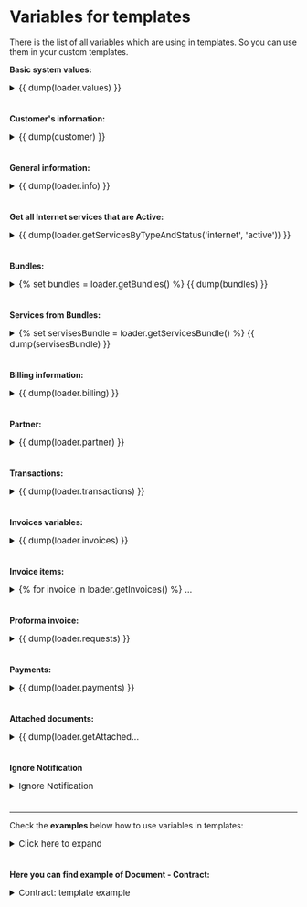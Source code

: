 Variables for templates
=======================

There is the list of all variables which are using in templates. So you can use them in your custom templates.

**Basic system values:**
<details style="font-size: 15px; margin-bottom: 5px;">
<summary>{{ dump(loader.values) }}</summary>
<div markdown="1">

##### the result will be array of company fields:

     object(models\common\finance\TemplateValues)#226 (30) {
     ["id"]=> string(2) "13"
     ["invoice_template_id"]=> string(1) "5"
     ["request_template_id"]=> string(2) "14"
     ["receipt_template_id"]=> string(2) "34"
     ["reminder_mail_template_id"]=> string(2) "15"
     ["reminder_sms_template_id"]=> string(2) "16"
     ["company_name"]=> string(33) "Private Company Internet Ltd."
     ["street_1"]=> string(47) "56, Adamause str."
     ["street_2"]=> string(0) ""
     ["zip"]=> string(6) "568749"
     ["city"]=> string(8) "Yamayka"
     ["country"]=> string(5) "Gonduras"
     ["email"]=> string(20) "office@privatecompany.com"
     ["phone"]=> string(14) "8 500 600 8526"
     ["company_id"]=> string(21) "K683621TP2398723321"
     ["company_vat"]=> string(0) ""
     ["vat_percent"]=> string(7) "20.0000"
     ["bank_account"]=> string(0) ""
     ["bank_name"]=> string(0) ""
     ["bank_id"]=> string(0) ""
     ["bank_address"]=> string(0) ""
     ["splynx_url"]=> string(44) "https://privatecompany/admin/login"
     ["partner_percent"]=> string(4) "0.00"
     ["deleted"]=> NULL
     ["_relations":"db\Record":private]=> array(0) { }
     ["connected_models":"db\Record":private]=> NULL
     ["_oldAttributes":protected]=> array(23) {
             some old attributes ...
             }
     ["_errors":"base\Model":private]=> NULL
     ["_additionalAttributes":protected]=> array(0) { }
     ["_isAdditionalAttributesLoaded":protected]=> bool(false)
     }
</div>
</details>

<br>

**Customer's information:**
<details style="font-size: 15px; margin-bottom: 5px;">
<summary>{{ dump(customer) }}</summary>
<div markdown="1">

##### the result will be array of customer fields:

     array(38) {
     ["id"]=> string(1) "4"
     ["billing_type"]=> string(7) "prepaid"
     ["partner_id"]=> string(2) "13"
     ["location_id"]=> string(1) "3"
     ["added_by"]=> string(5) "admin"
     ["added_by_id"]=> string(1) "1"
     ["login"]=> string(11) "qwerty"
     ["category"]=> string(6) "person"
     ["password"]=> string(11) "ZaXsCdVfBg"
     ["name"]=> string(12) "Qwert Ytrewq"
     ["email"]=> string(19) "qwerty@gmail.com"
     ["phone"]=> string(10) "132456789"
     ["street_1"]=> string(57) "Long Island str., 526/4"
     ["zip_code"]=> string(0) "48567"
     ["city"]=> string(0) "Malibu"
     ["status"]=> string(6) "active"
     ["date_add"]=> string(10) "2016-05-21"
     ["last_online"]=> string(19) "2017-06-01 11:41:01"
     ["last_update"]=> string(19) "2017-05-01 14:10:50"
     ["internet_tariffs"]=> NULL
     ["voice_tariffs"]=> NULL
     ["custom_tariffs"]=> NULL
     ["services_internet_router_id"]=> NULL
     ["services_internet_sector_id"]=> NULL
     ["services_internet_login"]=> NULL
     ["services_internet_ipv4"]=> NULL
     ["services_internet_ipv4_route"]=> NULL
     ["services_internet_mac"]=> NULL
     ["services_voice_phone"]=> NULL
     ["services_voice_voice_device_id"]=> NULL
     ["services_internet_start_date"]=> NULL
     ["services_internet_end_date"]=> NULL
     ["services_voice_start_date"]=> NULL
     ["services_voice_end_date"]=> NULL
     ["services_custom_start_date"]=> NULL
     ["services_custom_end_date"]=> NULL
     ["deleted"]=> string(1) "0"
     ["additional_attributes"]=> array(10) {
             ["some_additional_field"]=> string(0) "some additional field"
             }
     }
</div>
</details>

<br>

**General information:**
<details style="font-size: 15px; margin-bottom: 5px;">
<summary>{{ dump(loader.info) }}</summary>
<div markdown="1">

##### the result will be array of customer's information fields:

     object(models\common\customers\CustomerInfo)#226 (12) {
     ["customer_id"]=> string(1) "4"
     ["birthday"]=> string(0) ""
     ["passport"]=> string(0) ""
     ["company_id"]=> string(0) ""
     ["vat_id"]=> string(0) ""
     ["deleted"]=> NULL
     ["_relations":"db\Record":private]=> array(0) { }
     ["connected_models":"db\Record":private]=> NULL
     ["_oldAttributes":protected]=> array(5) {
             some old attributes ...
             }
     ["_errors":"base\Model":private]=> NULL
     ["_additionalAttributes":protected]=> array(0) { }
     ["_isAdditionalAttributesLoaded":protected]=> bool(false)
     }
</div>
</details>

<br>

**Get all Internet services that are Active:**
<details style="font-size: 15px; margin-bottom: 5px;">
<summary>{{ dump(loader.getServicesByTypeAndStatus('internet', 'active')) }}</summary>
<div markdown="1">

##### the result will be array of service fields:

     array(1) {
     [0]=> object(models\common\customers\ServicesInternet)#235 (47) {
     ["type"]=> string(8) "internet"
     ["router_id"]=> string(1) "0"
     ["login"]=> string(11) "qwerty_login"
     ["password"]=> string(11) "qwert_pass"
     ["sector_id"]=> string(1) "0"
     ["taking_ipv4"]=> string(1) "0"
     ["ipv4"]=> string(0) ""
     ["ipv4_pool_id"]=> string(1) "0"
     ["taking_ipv6"]=> string(1) "0"
     ["ipv6"]=> string(0) ""
     ["ipv6_pool_id"]=> string(1) "0"
     ["mac"]=> string(0) ""
     ["port_id"]=> string(1) "0"
     ["ipv4_route"]=> string(0) ""
     ["ipv6_route"]=> string(0) ""
     ["update_online_tariff":"models\common\customers\ServicesInternet":private]=> bool(false)
     ["_is_password_changed":"models\common\customers\ServicesInternet":private]=> bool(false)
     ["parent_id"]=> string(1) "0"
     ["customer_id"]=> string(1) "4"
     ["tariff_id"]=> string(3) "206"
     ["description"]=> string(9) "Internet tariff - 30Mb"
     ["quantity"]=> string(1) "1"
     ["unit"]=> string(0) ""
     ["unit_price"]=> string(9) "100"
     ["start_date"]=> string(10) "2017-01-16"
     ["end_date"]=> string(10) "0000-00-00"
     ["discount"]=> string(1) "0"
     ["discount_percent"]=> string(4) "0.00"
     ["discount_start_date"]=> string(10) "0000-00-00"
     ["discount_end_date"]=> string(10) "0000-00-00"
     ["discount_text"]=> string(0) ""
     ["status"]=> string(6) "active"
     ["status_new"]=> string(0) ""
     ["old_tariff_id"]=> NULL
     ["planned_date"]=> NULL
     ["validate_login"]=> bool(true)
     ["skip_some_validations"]=> bool(false)
     ["id"]=> string(4) "83"
     ["ips_to_remove":"db\ActiveTable":private]=> array(0) { } ["relatedItems":protected]=> array(0) { }
     ["deleted"]=> string(1) "0"
     ["_relations":"db\Record":private]=> array(0) { }
     ["connected_models":"db\Record":private]=> NULL
     ["_oldAttributes":protected]=> array(32) {
             some old attributes ...
             }
     }
</div>
</details>

<br>

**Bundles:**
<details style="font-size: 15px; margin-bottom: 5px;">
<summary>{% set bundles = loader.getBundles() %} {{ dump(bundles) }}</summary>
<div markdown="1">

##### the result will be array of all Bundles fields:


     array(2) {
      [1]=> object(models\admin\tariffs\Bundle)#117 (34) {
         ["id"]=> string(1) "1"
         ["title"]=>  string(3) "New"
         ["service_description"]=>  string(4) "New1"
         ["price"]=> string(7) "10.0000"
         ["customers"]=> NULL
         ["services"]=> NULL
          ["with_vat"]=> string(1) "1"
          ["vat_percent"]=> string(6) "0.0000"
          ["partner_ids"]=> array(3) {
              [0]=> string(1) "1"
             [1]=> string(1) "2"
              [2]=> string(1) "3"
          }
          ["activation_fee"]=> string(6) "0.0000"
          ["get_activation_fee_when"]=> string(21) "first_service_billing"
          ["issue_invoice_while_service_creation"]=> string(1) "0"
          ["contract_duration"]=> string(1) "0"
          ["automatic_renewal"]=> string(1) "0"
          ["auto_reactivate"]=> string(1) "0"
          ["prior_cancellation_fee"]=> string(6) "0.0000"
          ["change_to_other_bundle_fee"]=> string(6) "0.0000"
          ["discount_period"]=> string(1) "0"
          ["discount_percent"]=> string(6) "0.0000"
          ["internet_tariffs"]=> array(1) {
              [0]=> string(1) "2"
         }
         ["voice_tariffs"]=> array(0) {
         }
         ["custom_tariffs"]=> array(0) {
         }
         ["_recalculateBlockingDate":"models\admin\tariffs\Bundle":private]=> bool(false)
         ["_ips_to_remove":"db\ActiveTable":private]=> array(0) {
         }
         ["_disableRequiredRuleForAdditionalAttribute":"db\ActiveTable":private]=> bool(false)
         ["deleted"]=> string(1) "0"
         ["_changedAttributes":"db\Record":private]=> NULL
         ["_relations":"db\Record":private]=> array(0) {
         }
         ["_connected_models":"db\Record":private]=> NULL
         ["relatedItems":protected]=> array(0) {
         }
     ...
         }
      [2]=> object(models\admin\tariffs\Bundle)#119 (34) {
      ["id"]=> string(1) "2"
      ["title"]=> string(20) "Bundle with discount"
      ["service_description"]=> string(20) "Bundle with discount"
      ["price"]=> string(8) "100.0000"
      ["customers"]=> NULL
      ["services"]=> NULL
      ["with_vat"]=> string(1) "1"
      ["vat_percent"]=> string(6) "0.0000"
      ["partner_ids"]=> array(2) {
         [0]=> string(1) "1"
      [  1]=> string(1) "2"
      }
      ["activation_fee"]=> string(6) "0.0000"
      ["get_activation_fee_when"]=> string(21) "first_service_billing"
      ["issue_invoice_while_service_creation"]=> string(1) "0"
      ["contract_duration"]=> string(2) "12"
      ["automatic_renewal"]=> string(1) "1"
      ["auto_reactivate"]=>  string(1) "0"
      ["prior_cancellation_fee"]=> string(6) "0.0000"
      ["change_to_other_bundle_fee"]=> string(6) "0.0000"
      ["discount_period"]=> string(2) "12"
      ["discount_percent"]=> string(7) "20.0000"
      ["internet_tariffs"]=> array(1) {
         [0]=> string(1) "9"
      }
      ["voice_tariffs"]=> array(0) {
      }
      ["custom_tariffs"]=> array(0) {
      }
      ...
     }
</div>
</details>

<br>

**Services from Bundles:**
<details style="font-size: 15px; margin-bottom: 5px;">
<summary>{% set servisesBundle = loader.getServicesBundle() %} {{ dump(servisesBundle) }}</summary>
<div markdown="1">

##### the result will be array of the Bundle and all Services fields:

     array(1) {
      [4]=> object(models\common\customers\services\ServicesBundle)#407 (35) {
      ["parent_id"]=> string(1) "0"
      ["customer_id"]=> string(4) "5001"
      ["bundle_id"]=> string(1) "1"
      ["description"]=> string(4) "New1"
      ["unit_price"]=> string(7) "10.0000"
      ["start_date"]=> string(10) "2018-10-22"
      ["end_date"]=> string(10) "2019-01-21"
      ["automatic_renewal"]=> string(1) "0"
      ["activation_fee_transaction_id"]=> string(1) "0"
      ["prior_cancellation_fee_transaction_id"]=> string(1) "0"
      ["discount"]=> string(1) "0"
      ["discount_percent"]=> string(4) "0.00"
      ["discount_start_date"]=> string(10) "2018-10-22"
      ["discount_end_date"]=> string(10) "0000-00-00"
      ["discount_text"]=> string(0) ""
      ["status"]=> string(6) "active"
      ["period"]=> string(2) "-1"
      ["type"]=> string(6) "bundle"
      ["services_internet"]=> array(1) {
         [130]=> object(models\common\customers\ServicesInternet)#415 (51) {
         ["type"]=> string(8) "internet"
         ["router_id"]=> string(1) "0"
         ["login"]=> string(11) "00500123456"
         ["password"]=> string(0) ""
         ["sector_id"]=> string(1) "0"
         ["taking_ipv4"]=> string(1) "0"
         ["ipv4"]=> string(0) ""
         ["ipv4_pool_id"]=> string(1) "0"
         ["taking_ipv6"]=> string(1) "0"
         ["ipv6"]=> string(0) ""
         ["ipv6_pool_id"]=> string(1) "0"
         ["mac"]=> string(0) ""
         ["port_id"]=> string(0) ""
         ["ipv4_route"]=> string(0) ""
         ["ipv6_route"]=> string(0) ""
      }
     ....
     }
</div>
</details>

<br>

**Billing information:**
<details style="font-size: 15px; margin-bottom: 5px;">
<summary>{{ dump(loader.billing) }}</summary>
<div markdown="1">

##### the result will be array of billing fields:

     object(models\common\customers\CustomerBilling)#226 (36) {
     ["customer_id"]=> string(1) "4"
     ["enabled"]=> string(1) "1"
     ["type"]=> string(1) "1"
     ["deposit"]=> string(8) "758.0000"
     ["billing_date"]=> string(1) "1"
     ["billing_due"]=> string(2) "15"
     ["grace_period"]=> string(2) "10"
     ["make_invoices"]=> string(1) "1"
     ["auto_pay_invoices_from_deposit"]=> string(0) ""
     ["payment_method"]=> string(1) "1"
     ["min_balance"]=> string(6) "0.0000"
     ["request_auto_enable"]=> string(0) ""
     ["request_auto_day"]=> string(1) "1"
     ["request_auto_period"]=> string(1) "0"
     ["reminder_enable"]=> string(1) "1"
     ["reminder_day_1"]=> string(1) "2"
     ["reminder_day_2"]=> string(1) "8"
     ["reminder_day_3"]=> string(2) "20"
     ["reminder_payment"]=> string(0) ""
     ["reminder_payment_value"]=> string(6) "0.0000"
     ["reminder_payment_comment"]=> string(0) ""
     ["reminder_type"]=> string(1) "0"
     ["billing_person"]=> string(0) ""
     ["billing_street_1"]=> string(0) ""
     ["billing_zip_code"]=> string(0) ""
     ["billing_city"]=> string(0) ""
     ["request_auto_type"]=> string(1) "1"
     ["request_auto_next"]=> string(10) "0000-00-00"
     ["partner_id"]=> NULL ["deleted"]=> string(1) "0"
     ["_relations":"db\Record":private]=> array(0) { }
     ["connected_models":"db\Record":private]=> NULL
     ["_oldAttributes":protected]=> array(29) {
             some old attributes ...
             }
     ["_errors":"base\Model":private]=> NULL
     ["_additionalAttributes":protected]=> array(0) { }
     ["_isAdditionalAttributesLoaded":protected]=> bool(false)
     }
</div>
</details>

<br>

**Partner:**
<details style="font-size: 15px; margin-bottom: 5px;">
<summary>{{ dump(loader.partner) }}</summary>
<div markdown="1">

##### the result will be array of partner fields:

     object(models\admin\administration\Partners)#226 (11) {
     ["id"]=> string(2) "13"
     ["name"]=> string(14) "Partner West"
     ["ips_to_remove":"db\ActiveTable":private]=> array(0) { }
     ["relatedItems":protected]=> array(0) { }
     ["deleted"]=> string(1) "0"
     ["_relations":"db\Record":private]=> array(0) { }
     ["connected_models":"db\Record":private]=> NULL
     ["_oldAttributes":protected]=> array(3) {
             ["id"]=> string(2) "13"
             ["name"]=> string(14) "Partner West"
             ["deleted"]=> string(1) "0"
             }
     ["_errors":"base\Model":private]=> NULL
     ["_additionalAttributes":protected]=> array(1) {
             ["code"]=> string(4) "EUR"
             }
     ["_isAdditionalAttributesLoaded":protected]=> bool(true) }
</div>
</details>

<br>

**Transactions:**
<details style="font-size: 15px; margin-bottom: 5px;">
<summary>{{ dump(loader.transactions) }}</summary>
<div markdown="1">

##### the result will be array of transactions fields:

     array(3) {
     [158]=> object(models\common\finance\Transactions)#226 (32) {
             ["id"]=> string(4) "158"
             ["customer_id"]=> string(1) "4"
             ["type"]=> string(6) "credit"
             ["quantity"]=> string(1) "1"
             ["unit"]=> string(0) ""
             ["price"]=> string(9) "1033.8500"
             ["tax_percent"]=> string(6) "0.0000"
             ["total"]=> string(9) "1033.8500"
             ["date"]=> string(10) "2017-05-11"
             ["category"]=> string(1) "3"
             ["description"]=> string(11) "Credit Card"
             ["period_from"]=> string(10) "0000-00-00"
             ["period_to"]=> string(10) "0000-00-00"
             ["service_id"]=> string(1) "0"
             ["payment_id"]=> string(3) "366"
             ["invoice_id"]=> string(1) "0"
             ["invoiced_by_id"]=> string(1) "0"
             ["comment"]=> string(15) "Pay by Credit Card"
             ["to_invoice"]=> string(1) "0"
             ["service_type"]=> string(8) "internet"
             ["source"]=> string(6) "manual"
             ["balance"]=> NULL
             ["total_with_tax"]=> NULL
             ["ips_to_remove":"db\ActiveTable":private]=> array(0) { }
             ["relatedItems":protected]=> array(0) { }
             ["deleted"]=> string(1) "0"
             ["_relations":"db\Record":private]=> array(0) { }
             ["connected_models":"db\Record":private]=> NULL
             ["_oldAttributes":protected]=> array(22) { [
                     some old attributes ...
                     }
             ["_errors":"base\Model":private]=> NULL     
             ["_additionalAttributes":protected]=> array(0) { }
             ["_isAdditionalAttributesLoaded":protected]=> bool(false)
             }
     [681]=> object(models\common\finance\Transactions)#224 (32) {
             The same attributes
             }
     [985]=> object(models\common\finance\Transactions)#223 (32) {
             The same attributes
             }
</div>
</details>

<br>

**Invoices variables:**
<details style="font-size: 15px; margin-bottom: 5px;">
<summary>{{ dump(loader.invoices) }}</summary>
<div markdown="1">

##### the result will be array of invoices variables fields:

     array(1) { [685]=> object(models\common\finance\Invoices)#226 (29) {
     ["id"]=> string(4) "685"
     ["customer_id"]=> string(1) "4"
     ["date_created"]=> string(10) "2017-05-31"
     ["real_create_datetime"]=> string(19) "2017-06-01 00:00:13"
     ["date_updated"]=> string(10) "2017-06-01"
     ["date_payment"]=> string(10) "2017-05-31"
     ["date_till"]=> string(10) "2017-06-15"
     ["use_transactions"]=> string(1) "1"
     ["note"]=> string(0) ""
     ["memo"]=> string(0) ""
     ["number"]=> string(12) "201713000183"
     ["total"]=> string(8) "533.6000"
     ["payment_id"]=> string(1) "0"
     ["payd_from_deposit"]=> string(1) "1"
     ["status"]=> string(4) "paid"
     ["mark"]=> NULL
     ["recalculated"]=> bool(false)
     ["noCache"]=> bool(false)
     ["is_sent"]=> string(1) "0"
     ["disable_cache"]=> NULL
     ["ips_to_remove":"db\ActiveTable":private]=> array(0) { }
     ["relatedItems":protected]=> array(0) { }
     ["deleted"]=> string(1) "0"
     ["_relations":"db\Record":private]=> array(0) { }
     ["connected_models":"db\Record":private]=> NULL
     ["_oldAttributes":protected]=> array(17) {
             some old attributes ...
             }
     }
</div>
</details>

<br>

**Invoice items:**
<details style="font-size: 15px; margin-bottom: 5px;">
<summary>{% for invoice in loader.getInvoices() %} ...</summary>
<div markdown="1">

##### {% for invoice in loader.getInvoices() %}
     Invoice {{ invoice.number}} items:
     {{ dump(invoice.items) }}
     {% endfor %}
     {{ dump(loader.invoices) }}



     result will be array of tariff field and invoices fields:

     Invoice 201713000183 items:
     array(1) {
     [0]=> array(12) {
             ["id"]=> string(4) "948"
             ["invoice_id"]=> string(4) "684"
             ["pos"]=> string(1) "0"
             ["description"]=> string(9) "Internet tariff - 30Mb"
             ["quantity"]=> string(1) "1"
             ["unit"]=> string(0) ""
             ["price"]=> string(8) "464.0000"    
             ["tax"]=> string(7) "15.0000"
             ["period_from"]=> string(10) "2017-05-14"
             ["period_to"]=> string(10) "2017-05-31"
             ["transaction_id"]=> string(4) "984"
             ["deleted"]=> string(1) "0"
             }
     }
     array(1) {
     [948]=> object(models\common\finance\Invoices)#280 (29) {
             ["id"]=> string(4) "948"
             ["customer_id"]=> string(1) "4"
             ["date_created"]=> string(10) "2017-05-31"
             ["real_create_datetime"]=> string(19) "2017-06-01 00:00:13"
             ["date_updated"]=> string(10) "2017-06-01"
             ["date_payment"]=> string(10) "2017-05-31"
             ["date_till"]=> string(10) "2017-06-15"
             ["use_transactions"]=> string(1) "1"
             ["note"]=> string(0) ""
             ["memo"]=> string(0) ""
             ["number"]=> string(12) "201713000183"
             ["total"]=> string(8) "533.6000"
             ["payment_id"]=> string(1) "0"
             ["payd_from_deposit"]=> string(1) "1"
             ["status"]=> string(4) "paid"
             ["mark"]=> NULL
             ["recalculated"]=> bool(false)
             ["noCache"]=> bool(false)
             ["is_sent"]=> string(1) "0"
             ["disable_cache"]=> NULL
             ["ips_to_remove":"db\ActiveTable":private]=> array(0) { }
             ["relatedItems":protected]=> array(0) { }
             ["deleted"]=> string(1) "0"
             ["_relations":"db\Record":private]=> array(0) { }
             ["connected_models":"db\Record":private]=> NULL
             ["_oldAttributes":protected]=> array(17) {
                     some old attributes ...
                     }
             }
     }
</div>
</details>

<br>

**Proforma invoice:**
<details style="font-size: 15px; margin-bottom: 5px;">
<summary>{{ dump(loader.requests) }}</summary>
<div markdown="1">

##### the result will be array of pro-forma fields:

     array(1) {
     [2]=> object(models\common\finance\Requests)#226 (23) {
             ["id"]=> string(1) "2"
             ["customer_id"]=> string(1) "4"
             ["date_created"]=> string(10) "2017-06-07"
             ["real_create_datetime"]=> string(19) "2017-06-07 14:56:25"
             ["date_updated"]=> string(10) "2017-06-07"
             ["date_payment"]=> string(10) "0000-00-00"
             ["date_till"]=> string(10) "2017-06-22"
             ["number"]=> string(10) "2017000002"
             ["total"]=> string(8) "180.0000"    
             ["payment_id"]=> string(1) "0"
             ["status"]=> string(8) "not_paid"
             ["is_sent"]=> string(1) "0"
             ["note"]=> string(4) "Note"
             ["memo"]=> string(4) "Memo"
             ["ips_to_remove":"db\ActiveTable":private]=> array(0) { }
             ["relatedItems":protected]=> array(0) { }
             ["deleted"]=> string(1) "0"
             ["_relations":"db\Record":private]=> array(0) { }   
             ["connected_models":"db\Record":private]=> NULL
             ["_oldAttributes":protected]=> array(15) {
                     some old attributes ...
                     }
             ["_errors":"base\Model":private]=> NULL
             ["_additionalAttributes":protected]=> array(0) { }
             ["_isAdditionalAttributesLoaded":protected]=> bool(false)
             }
     }
</div>
</details>

<br>

**Payments:**
<details style="font-size: 15px; margin-bottom: 5px;">
<summary>{{ dump(loader.payments) }}</summary>
<div markdown="1">

##### the result will be array of payment fields:

     array(1) {
     [366]=> object(models\common\finance\Payments)#226 (28) {
             ["id"]=> string(3) "366"
             ["customer_id"]=> string(1) "4"
             ["invoice_id"]=> string(1) "0"
             ["request_id"]=> string(1) "0"
             ["transaction_id"]=> string(4) "2400"
             ["payment_type"]=> string(2) "10"
             ["receipt_number"]=> string(13) "2017-10-00011"
             ["date"]=> string(10) "2017-05-13"
             ["real_create_datetime"]=> string(19) "2017-05-13 09:19:02"
             ["amount"]=> string(9) "1033.8500"
             ["comment"]=> string(15) "Pay by Bank Transfer"
             ["is_sent"]=> string(1) "1"
             ["field_1"]=> string(0) ""
             ["field_2"]=> string(10) "UNIC00032"
             ["field_3"]=> string(10) "UNIC00032"
             ["field_4"]=> string(13) "Payment: null"
             ["field_5"]=> string(19) "Bank Statement: 23"
             ["note"]=> string(0) ""
             ["memo"]=> string(0) ""
             ["ips_to_remove":"db\ActiveTable":private]=> array(0) { }
             ["relatedItems":protected]=> array(0) { }
             ["deleted"]=> string(1) "0"
             ["_relations":"db\Record":private]=> array(0) { }
             ["connected_models":"db\Record":private]=> NULL
             ["_oldAttributes":protected]=> array(20) {
                     some old attributes ...
                     }
             ["_errors":"base\Model":private]=> NULL
             ["_additionalAttributes":protected]=> array(0) { }
             ["_isAdditionalAttributesLoaded":protected]=> bool(false)
             }
     }
</div>
</details>

<br>

**Attached documents:**
<details style="font-size: 15px; margin-bottom: 5px;">
<summary>{{ dump(loader.getAttached...</summary>
<div markdown="1">

**Invoices:**
```
     {{ dump(loader.getAttachedInvoices) }}

```
**Proforma Invoices:**
```
     {{ dump(loader.getAttachedRequests) }}
```
**Payment receipts:**
```
     {{ dump(loader.getAttachedReceipts) }}
```

</div>
</details>

<br>

**Ignore Notification**
<details style="font-size: 15px; margin-bottom: 5px;">
<summary>Ignore Notification</summary>
<div markdown="1">

##### Example:
     {% if customer.billing_type == 'prepaid' %}
     === IGNORE NOTIFICATION ===
     {% else %}
     example  {{ customer.login }}
     {% endif %}



if the template result is "=== IGNORE NOTIFICATION ===" the notification will not be sent

</div>
</details>

<br>

------------

Check the **examples** below how to use variables in templates:

<details style="font-size: 15px; margin-bottom: 5px;">
<summary>Click here to expand</summary>
<div markdown="1">

```
Hello!

This is example template. We use Twig as template engine!
You can use some variables in templates.
For example to get customer name use {{ customer.name }},
customer login - {{ customer.login }}.
```

```
{% set billing_custom = loader.billing %}

Hello {{ customer.name}},
your deposit is {{ billing_custom.deposit }} EUR,
we strongly recommended to refill it.
```

```

{{ App.t('common', 'Hello') }} {{ customer.name }},
We would like to welcome you as a Super ISP!
Your Billing date will be {{ loader.billing.billing_date }} of every month.
There is no fixed length contract and you will be billed 1 month in advance.
Your customer reference number is {{ loader.customer.id }}
The e-mail address to where your invoices will be sent is : {{ loader.customer.email }}
Your Wifi password is: {{ loader.customer.additionalAttributes.wifi_pass }}


To download your invoices, view payments, create support tickets, see your usage statistics, use our customer self service portal my.splynx.com using username {{ loader.customer.login }} and {{ loader.customer.password }} as your password.

Our phone numbers in case you have not saved them yet,

1234567890
1234567890

office@superisp.com
```

</div>
</details>

<br>

**Here you can find example of Document - Contract:**
<details style="font-size: 15px; margin-bottom: 5px;">
<summary>Contract: template example</summary>
<div markdown="1">

```bash     
     <!DOCTYPE html>
     <html lang="en">
     <head>
     <meta charset="UTF-8">
     <title></title>
     <style>
     td, th, tr {
     border: 1px solid black;
     word-wrap: break-word;
     }

     table {
     border-collapse: collapse;
     table-layout: fixed;
     font-family: Arial, Verdana, sans-serif;
     font-size: 10px;
     }

     .fs {
     font-family: Arial, Verdana, sans-serif;
     font-size: 10px;
     }

     body {
     margin: 10px;
     padding: 10px;
     }
     </style>
     </head>
     <body>
     <div style="text-align: center" class="fs"><h4>SUBSCRIBER CONTRACT AGREEMENT No. {{ customer.id }} </h4>
     entered into between
     </div>
     <br>
     <div>
     <table style="width:100%">
     <tr>
     <td bgcolor="#e0e0e0" style="width: 15%"><b>Company Name:</b></td>
     <td colspan="3">BEST ISP</td>
     </tr>
     <tr>
     <td bgcolor="#e0e0e0"><b>VAT id:</b></td>
     <td colspan="3">123455667</td>
     </tr>
     <tr>
     <td bgcolor="#e0e0e0"><b>Address</b></td>
     <td colspan="3">5 Main Street, Gotham city, 12345</td>
     </tr>
     <tr>
     <td bgcolor="#e0e0e0"><b>Phone number:</b></td>
     <td colspan="3">123456788</td>
     </tr>
     <tr>
     <td bgcolor="#e0e0e0"><b>Email</b></td>
     <td colspan="3">office@bestisp.com</td>
     </tr>
     <tr>
     <td bgcolor="#e0e0e0"><b>Date</b></td>
     <td style="width: 30%">{{ "now"|date("m/d/Y") }}</td>
     <td bgcolor="#e0e0e0" style="width: 10%"><b>Place</b></td>
     <td>Gotham city</td>
     </tr>
     <tr>
     <td bgcolor="#e0e0e0"><b>Signature</b><br>Employee of BEST ISP</td>
     <td colspan="3"></td>
     </tr>
     </table>
     </div>
     <br>
     <div style="text-align: center">(<b>"SERVICE PROVIDER"</b>) and
     </div>
     <br>
     <div>
     <table style="width:100%">
     <tr>
     <td bgcolor="#e0e0e0" style="width: 15%"><b>Name and Surname /<br>Company name</b></td>
     <td colspan="3">{{ customer.name }}</td>
     </tr>
     <tr>
     <td bgcolor="#e0e0e0"><b>Connection Address</b></td>
     <td colspan="3"> {{ loader.customer.street_1 }}{% if loader.customer.additionalAttributes.street_2 is not empty %}, {{ loader.customer.additionalAttributes.street_2 }}{% endif %}, {{ customer.city}}{% if loader.customer.zip_code is not empty %}, {{ loader.customer.zip_code }}{% endif %}</td>
     </tr>

     <tr>
     <td bgcolor="#e0e0e0"><b>Email</b><br>Invoices and receipts will be sent to this address</td>
     <td colspan="3">{{ loader.customer.email }}</td>
     </tr>
     <tr>
     <td bgcolor="#e0e0e0"><b>Phone</b></td>
     <td colspan="3">{{ loader.customer.phone }}</td>
     </tr>
     {% if loader.customer.additionalAttributes.contact_2 is not empty %}
     <tr>
     <td bgcolor="#e0e0e0"><b>Authorized person:</b></td>
     <td colspan="3">{{ loader.customer.additionalAttributes.contact_2 }}</td>
     </tr>
     {% endif %}
     {% if loader.customer.additionalAttributes.phone_2 is not empty %}
     <tr>
     <td bgcolor="#e0e0e0"><b>Authorized person's phone</b></td>
     <td colspan="3">{{ loader.customer.additionalAttributes.phone_2 }}</td>
     </tr>
     {% endif %}
     {% if loader.customer.additionalAttributes.contact_3 is not empty %}
     <tr>
     <td bgcolor="#e0e0e0"><b>Second Authorized person:</b></td>
     <td colspan="3">{{ loader.customer.additionalAttributes.contact_3 }}</td>
     </tr>
     {% endif %}
     {% if loader.customer.additionalAttributes.phone_3 is not empty %}
     <tr>
     <td bgcolor="#e0e0e0"><b>Second uthorized person's phone:</b></td>
     <td colspan="3">{{ loader.customer.additionalAttributes.phone_3 }}</td>
     </tr>
     {% endif %}
     <tr>
     <td bgcolor="#e0e0e0"><b>Date</b></td>
     <td style="width: 30%">{{ "now"|date("m/d/Y") }}</td>
     <td bgcolor="#e0e0e0" style="width: 10%"><b>Place</b></td>
     <td>Gorey</td>
     </tr>
     <tr>
     <td bgcolor="#e0e0e0"><b>WiFi Password</b></td>
     <td colspan="3">{{ loader.customer.additionalAttributes.wifi_pass }}</td>
     </tr>
     <tr>
     <td bgcolor="#e0e0e0"><b>Login to my BEST ISP</b></td>
     <td style="width: 30%">{{loader.customer.login}}</td>
     <td bgcolor="#e0e0e0" style="width: 10%"><b>Password to my BEST ISP</b></td>
     <td> {{loader.customer.password}}</td>
     </tr>
     <tr>
     <td bgcolor="#e0e0e0"><b>Signature</b><br>Who warrants he/she is duly authorized hereto</td>
     <td colspan="3"></td>
     </tr>
     </table>
     </div>
     <br>
     <div style="text-align: center" class="fs">(<b>"SUBSCRIBER"</b>)<br>
     (together the <b>"Parties"</b>. A reference to <b>"Party"</b> shall be a reference to one of them as so determined
     by the context.)<br>For the period and services selected below
     </div>



     <div class="fs">
     <h4><b><br>
     {% set active_services = loader.getServicesByTypeAndStatus('internet', 'active') %}
     {% for active in active_services %}
     Service: {{ active.type }}<br>
     Tarriff: {{ active.description }}<br>
     Monthly price: {{ active.unit_price }}<br>
     Service start date: {{ active.start_date }}<br>
     {% endfor %}
     {% set active_voice = loader.getServicesByTypeAndStatus('voice', 'active') %}
     {% for voice in active_voice %}
     {% if voice is not empty %}
     Service: {{ voice.type }}<br>
     Tarriff: {{ voice.description }}<br>
     Monthly price: {{ voice.unit_price }}<br>
     Service start date: {{ voice.start_date }}<br>
     {% endif %}
     {% endfor %}
     Contract Term: {{ loader.customer.additionalAttributes.contract_term }}
     </h4></b>
     </div>
     <div style="position: fixed; bottom: 0; width: 100%;" class="fs">
     <div style="text-align: right"></div>
     <hr style="width: 100%"/>
     <div>BEST ISP BROADBAND SERVICE AGREEMENT</div>
     <div style="text-align: right">Page 1 of 8</div>
     </div>
     <div style="page-break-before: always;"></div>

     <div style="text-align: justify"><h4>TERMS AND CONDITIONS FOR â€˜BEST FIBREâ€™ SERVICES</h4>
     This Subscriber Agreement (â€œAgreementâ€) is made by and between Subscriber and JS BEST ISP Limited. (â€œBEST ISPâ€), forÂ the provision and use of â€˜BRDY Fibreâ€™ Internet access (the â€œServiceâ€).
     Now therefore, in consideration of theÂ mutual promises and covenants herein contained, the adequacy of which is hereby acknowledged, and intendingÂ to be legally bound, Subscriber and BEST ISP hereby agree as follows:
     <h4>1. AGREEMENT.</h4>Subscriber agrees to be bound by this Agreement and to use the Service in compliance with the terms of thisÂ Agreement and with BEST ISPâ€™s Acceptable Usage Policy and any modifications made to same from time to time.
     <h4>2. THE SUBSCRIBER.</h4>The Subscriber is at least 18 years of age, is legally able to enter into contracts and is responsible for this SubscriberÂ account. The Subscriber shall pay all fees, taxes, charges and other expenses incurred in connection with theÂ account.
     <h4>3. SUBSCRIBER ACKNOWLEDGEMENTS REGARDING THE SERVICE.</h4>
     (a)Â The Service consists of a VDSL internet connection over a copper phone line. While BEST ISP will undertake allÂ reasonable commercial efforts to deliver the stated service the Subscriber acknowledges that service speed canÂ vary depending on distance, Internet traffic and other factors beyond the control of BEST ISP. The Service mayÂ contain material that is unsuitable for minors and The Subscriber acknowledges that BEST ISP does not and cannotÂ filter the content.
     <br>
     (b)Â The Subscriber acknowledges that in order to provide the Service, BEST ISP has contracted with communicationsÂ and network operators for internet access. The Subscriber further acknowledges that BEST ISP will only provideÂ uninterruptible continuous Service to The Subscriber pursuant to this Agreement to the extent which BEST ISP receivesÂ such service from linked communications and network operators.
     <br>
     (c) The Â Subscriber acknowledges and agrees that from time to time BEST ISP may be required to temporarily suspendÂ the Service to subscriber to verify compliance with applicable licenses, authorizations, and compliance with theÂ technical and operating parameters of the network. Under such circumstances BEST ISP will use all reasonableÂ efforts to minimize disruption to the Service including making reasonable efforts that any such suspension takeÂ place out of normal business hours.
     <br>
     (d)Â The Subscriber accepts that BEST ISP may change or withdraw any element of the Service from time to time andÂ will use all reasonable efforts to notify Subscriber of any necessary change in the Services.
     <br>
     (e) The SubscriberÂ acknowledges that the Service is an â€œalways openâ€ connection to the internet while the equipment is powered onÂ and that it is Subscriberâ€™s SOLE RESPONSIBILITY to install, configure and maintain suitable security measuresÂ to protect The Subscriberâ€™s computer and equipment from unauthorised or malicious access from the internet. AnyÂ advice or equipment provided by BEST ISP is provided â€˜as isâ€™ and BEST ISP accepts no responsibility or liability forÂ the security of Subscriberâ€™s systems.

     <div style="position: fixed; bottom: 0; width: 100%;" class="fs">
     <div style="text-align: right"></div>
     <hr style="width: 100%"/>
     <div>BEST ISP BROADBAND SERVICE AGREEMENT</div>
     <div style="text-align: right">Page 2 of 8</div>
     </div>
     <div style="page-break-before: always;"></div>
     <h4>4. EQUIPMENT.</h4>
     (a)Â From service activation BEST ISP will loan certain VDSL modem and associated equipment, hereafter termedÂ â€œEquipmentâ€, to The Subscriber to access the service. This Equipment at all times remains the sole property ofÂ BEST ISP and The Subscriber agrees to provide BEST ISP access and permission to recover said equipment on demandÂ without delay, obstruction or interference.
     <br>
     (b) The Â Subscriber agrees to use the Equipment in accordance with BEST ISPâ€™s instructions and to restrict access toÂ the Equipment to only those representatives and agents authorized by BEST ISP. The Subscriber agrees to takeÂ reasonable steps to protect the Equipment from damage, loss or theft.
     <br>
     (c)Â The Subscriber agrees to notify BEST ISP as soon as reasonably possible once he becomes aware of any damageÂ to the equipment or defect in the operation of the equipment by telephoning or emailing BEST ISP at the numbersÂ or addresses published from time to time, or office@bestisp.com
     <br>
     (d)Â On termination or cancellation of the Service Contract for any reason whatsoever, it is the responsibility of theÂ Subscriber to return by recorded mail in good condition and suitably packaged, the VDSL Modem and any otherÂ related equipment provided by BEST ISP. Failure to return equipment within 14 days of the serviceÂ termination/cancellation date will generate an automatic equipment fee of â‚¬99 including VAT which will beÂ deducted from The Subscribers account and The Subscriber hereby agrees to same.
     <br>
     <h4>5. TERM.</h4>
     (a)Â This Agreement is for an initial term of 6, 12 or 18 months, as defined by your price plan rules, and shallÂ automatically renew for subsequent month term, until terminated in accordance with this Agreement. After theÂ Initial Term, The Subscriber may terminate this Agreement upon thirty (30) days written notice to BEST ISP.
     <br>
     (b)Â Should The Subscriber terminate this agreement for any reason during the initial term, a cancellation fee equal toÂ the remainder of the contract term will become immediately due, and The Subscriber acknowledges and agrees toÂ pay such fee and return any equipment provided.
     <br>
     (c)Â The Subscriber may upgrade the service at any time to a higher service and accepts that a new contract appliesÂ from the date the upgrade is applied.
     <br>
     (d)Â BEST ISP may in its sole discretion terminate this Agreement at any time. In the event that BEST ISP terminatesÂ this Agreement for reasons other than breach of this Agreement by Subscriber, then BEST ISP shall endeavour toÂ the extent reasonably possible to provide 30 days notice to The Subscriber. The Subscriber is liable under this AgreementÂ for all fees and charges until such time as the Agreement has been terminated. THE SUBSCRIBER UNDERSTANDS THAT UNLESS WRITTEN NOTIFICATION IS RECEIVED BY BEST ISP AFTER THE INITIAL TERM, THEÂ SERVICE SHALL CONTINUE AND SUBSCRIBER WILL CONTINUE TO BE RESPONSIBLE FOR PAYMENTÂ OF APPLICABLE SERVICE FEES.
     <br>
     <div style="position: fixed; bottom: 0; width: 100%;" class="fs">
     <div style="text-align: right"></div>
     <hr style="width: 100%"/>
     <div>BEST ISP BROADBAND SERVICE AGREEMENT</div>
     <div style="text-align: right">Page 3 of 8</div>
     </div>
     <div style="page-break-before: always;"></div>
     <h4>6. TERMINATION.</h4><br>
     (a)Â If Subscriber is dissatisfied with the Service or any related terms, conditions, rules, policies, guidelines, orÂ practices, and if these issues cannot be resolved through BEST ISPâ€™s Customer Complaints procedure,Â The Subscriberâ€™s sole remedy is to discontinue using the Service, cancel the account, and pay any cancellation feesÂ that apply. To cancel the Service The Subscriber must send a written request for termination by email to BEST ISPÂ and same must be signed by an authorised representative of The Subscriber to arrive not less than 5 working daysÂ before the end of the current billing term. Should The Subscriber terminate this agreement during the initial term forÂ any reason other than a failure by BEST ISP to provide Internet Access service for a period in excess of 5 days, aÂ cancellation fee equal the remainder of the contract term will become immediately due, and The SubscriberÂ acknowledges and agrees to pay such fee.
     <br>
     (b)Â Upon cancellation or otherwise upon termination of this Agreement, related email and hosting services will beÂ terminated and all the Subscriber files stored on BEST ISP servers may be deleted. BEST ISP may terminate thisÂ Agreement, your password, your account, or your use of the Services for any reason, including, without limitation,Â if BEST ISP, in its sole discretion, believes you have violated the Agreements or if The Subscriber fails to pay anyÂ charges when due.
     <br>
     (c)Â Sections 11, 20, 21, and 22 of this Agreement shall survive termination of this Agreement.
     <br>
     (d)Â BEST ISP may terminate this agreement immediately if The Subscriber is subject to bankruptcy, insolvency,Â examinership, receivership, liquidation or any similar proceedings, or in BEST ISPâ€™s exclusive opinion is unable toÂ pay fees due to BEST ISP.
     <br>
     <h4>7. FEES AND PAYMENT</h4><br>
     (a)Â Subscriber shall pay a monthly service fee and all other applicable fees, charges, taxes, and other amountsÂ for the Service at the rates in effect for the current billing period. BEST ISP may increase or decrease the monthlyÂ service fee. BEST ISP will use all reasonable efforts to provide The Subscriber thirty (30) days or more notice of same.Â If such changes to the basic monthly service fee are to The Subscribers detriment (e.g. a price increase), The SubscriberÂ may terminate this agreement by giving thirty (30) days written notice, and The Subscriber will remain liable only forÂ any balance on the account.
     <br>
     (b)Â Payment is due in full by Credit Card or Direct Debit at the start of each billing month. All charges areÂ considered valid unless disputed in writing within thirty (30) days of the billing date. Adjustments will not be madeÂ for charges that are more than 30 days old. If any payment is more than 7 days overdue or is returned by theÂ bank unpaid, the Service may be suspended with immediate effect and remain suspended until the due amountsÂ are paid in full. The Subscriber is not relieved of the obligation to pay the monthly service fee while an account isÂ suspended. BEST ISP may at its sole discretion terminate the Service and this Agreement for any accounts whichÂ are 14 days or more overdue. A reactivation fee or deposit may be required before Service is reactivated afterÂ suspension or termination. Credit account balances shall not accrue interest. The Subscriber agrees to pay theÂ reasonable costs of any collection agency, solicitor or court used by BEST ISP to collect past due amounts or toÂ enforce this Agreement. Returned cheques or Direct Debits will incur a â‚¬5 administration fee.
     <br>
     (c)Â A â‚¬1.50 inclusive of VAT charge applies to all bills for non-Direct Debit customers.(d)Â Where a package is downgraded within contract, a â‚¬30 inclusive of VAT downgrade fee applies.
     <br>
     <div style="position: fixed; bottom: 0; width: 100%;" class="fs">
     <div style="text-align: right"></div>
     <hr style="width: 100%"/>
     <div>BEST ISP BROADBAND SERVICE AGREEMENT</div>
     <div style="text-align: right">Page 4 of 8</div>
     </div>
     <div style="page-break-before: always;"></div>
     <h4>8. SUBSCRIBER ACCOUNT.</h4><br>
     <br>(a)Â The Subscriber will receive a username, password, account reference, and various other account details.Â The Subscriber is solely responsible for use of the Service and for ensuring their information is kept confidential.Â The Subscriber must notify BEST ISP immediately upon discovering any unauthorized use of their account.
     <br>(b) The Â Subscriber acknowledges that usernames, passwords and IP addresses may change or be changed fromÂ time to time, and specifically that fixed IP addresses are not guaranteed except in the case of custom servicesÂ where this specifically comprises part of the service contract.
     <br>
     <h4>9. FAIR ACCESS POLICY.</h4><br>
     To ensure equal Internet access for all subscribers, BEST ISP operates a fair access policy. Fair accessÂ establishes an equitable balance in Internet access across high speed Internet services for all subscribers. ToÂ ensure this equity, certain types of traffic such as email and browsing may be prioritized over other traffic.Â BEST ISP provides the Service on a â€œbest effortâ€ basis and does not guarantee upload or download speeds.Â
     <br>
     <h4>10. CUSTOMER COMPLAINT POLICY.</h4><br>
     Should you be dissatisfied for any reason with the service provided by BEST ISP, a formal complaint process isÂ provided to ensure that your issue is addressed as quickly as possible and at the highest level necessary. This isÂ outlined as follows:
     <br>
     (a)Â GENERAL: If you have a general complaint regarding BEST ISP, email full details and your account referenceÂ us at office@bestisp.com. Issues registered in this way automatically enter BEST ISPâ€™s complaint trackingÂ systems, ensuring the most appropriate and quickest handling.
     <br>
     (b)Â BILLING: If you have a billing enquiry or complaint, please contact the Accounts Department via the numberÂ shown on your invoice/statement, or by email to office@bestisp.com.
     <br>
     (c)Â WRITTEN: If you would prefer to put your complaint in writing, we will respond to your letter by telephone andÂ will confirm any details in writing should you wish. Your letter should be addressed to: Best ISP, Main street Gotham city
     <br>
     (d)Â IDENTITY: If telephoning BEST ISP, each staff contact receiving your call will provide his or her name onÂ request. Record same for future reference or to revert later to the same person working on your query orÂ complaint.
     <br>
     (e)Â RESOLUTION: The staff member receiving your call will either resolve your complaint or transfer yourÂ complaint to a more appropriate person to endeavour to resolve your complaint to your satisfaction. WhereÂ possible, our staff will resolve your concern at the first point of contact.
     <br>
     (f)Â ESCALATION: If you are not satisfied with the resolution, or if you feel that you have not received a fairÂ hearing, your complaint can be escalated to a manager on your request. He or she will review yourÂ complaint and resolutions offered and discuss the complaint with you.
     <br>
     <div style="position: fixed; bottom: 0; width: 100%;" class="fs">
     <div style="text-align: right"></div>
     <hr style="width: 100%"/>
     <div>BEST ISP BROADBAND SERVICE AGREEMENT</div>
     <div style="text-align: right">Page 5 of 8</div>
     </div>
     <div style="page-break-before: always;"></div>
     <h4>11. INSTALLATION.</h4>
     (a)Â The installation, use, inspection, maintenance, repair, and removal of the equipment may result in serviceÂ outage or potential damage to your computer. The Subscriber is solely responsible for backing up all existingÂ computer files and data. BEST ISP and its employees, agents, contractors, and representatives shall have noÂ liability whatsoever for any damage to or loss or destruction of any of your hardware, software, files, data, orÂ peripherals.
     <br>
     (b)Â BEST ISP will endeavour to provide the Service to all eligible applicants, subject to technical and commercialÂ feasibility. BEST ISP may in its sole discretion determine that it cannot or will not service a particular site orÂ subscriber, and reserves the right to cancel the installation process and refund any money that The Subscriber hasÂ paid. BEST ISP will notify you of its intent to cancel as soon as reasonably possible. It may take up to 90 or moreÂ days to determine if BEST ISP is able to provide service in certain locations. BEST ISP shall have no responsibilityÂ whatsoever for claims arising out of its failure or refusal to complete the installation or provide the Service.
     <h4>12. COPYRIGHTS AND LICENSES.</h4>
     The content on the Service is protected under applicable copyright law. Any copying, modification, distribution,Â publication or other use by The Subscriber, or by any user of The Subscriberâ€™s account, of any such content is prohibited,Â except as expressly permitted by the holder of the applicable copyrights.
     <h4>13. NO ENDORSEMENT.</h4><br>
     BEST ISP does not endorse or in any way vouch for the accuracy or completeness of any content made availableÂ through the Service. BEST ISP does not recommend that such content be relied on by The Subscriber withoutÂ appropriate verification.
     <h4>14. SUBSCRIBER CONDUCT.</h4>
     The Subscriber shall comply with all laws, rules, regulations and legal obligations related to the Service and with allÂ acceptable use policies and procedures established from time to time by BEST ISP. The Subscriber shall not use theÂ Service to conduct any business or activity or to solicit the performance of any activity which is prohibited by anyÂ law, rule, regulation or legal obligation. The Subscriber shall not intercept email in an unauthorized manner or engageÂ in â€œspammingâ€ or any similar conduct.
     <h4>15. THIRD PARTY ACCESS</h4>
     (a)TheÂ Subscriber shall not resell, share, lease, hire or otherwise permit access to the Service to any third party,Â including but not limited to the connection of any third party to the Service through use of direct cable connection,Â network connection, wireless networking, or any other means.
     <br>
     (b)Â BEST ISP reserve the right to suspend the Service pending investigation where it reasonably suspects theÂ above clause is breached by The Subscriber and reserves the right to terminate with immediate effect the Service andÂ this Agreement where such breach has taken place.
     <div style="position: fixed; bottom: 0; width: 100%;" class="fs">
     <div style="text-align: right"></div>
     <hr style="width: 100%"/>
     <div>BEST ISP BROADBAND SERVICE AGREEMENT</div>
     <div style="text-align: right">Page 6 of 8</div>
     </div>
     <div style="page-break-before: always;"></div>
     <h4>16. SERVICE MONITORING.</h4><br>
     BEST ISP has no obligation to monitor the Service, but may do so and disclose information regarding use of theÂ Services for any reason if BEST ISP, in its sole discretion, believes that it is reasonable to do so, including to:Â satisfy laws, regulations, or governmental or legal requests; operate the Service properly; or protect itself and itsÂ subscribers. BEST ISP may immediately remove your material or information from BEST ISP servers, in whole or inÂ part, which BEST ISP, in its sole and absolute discretion, determines to infringe anotherâ€™s property rights or toÂ violate BEST ISPâ€™s Acceptable Use Policy.
     <br>
     <h4>17. SUBSCRIBER EQUIPMENT.</h4><br>
     The Subscriber shall maintain and operate suitable and fully compatible terminal equipment and communicationÂ devices required to access the service. BEST ISP makes no representation or warranties, either express or implied,Â regarding such Subscriber equipment.
     <br>
     <h4>18. DISCLAIMER OF WARRANTIES.</h4><br>
     Access to the service is not guaranteed. The Service is distributed on an â€œas isâ€ and â€œas availableâ€ basis without warranties of any kind, either express or implied, including but not limited to warranties of title or impliedÂ warranties of merchantability or fitness for a particular purpose or otherwise.
     <br>
     <h4>19. LIMITATION OF LIABILITY.</h4><br>
     Neither BEST ISP nor any of its information or content providers, service providers, licensors, employees or agentsÂ shall be liable for any direct, indirect, incidental, special, punitive or consequential damages arising out of TheÂ Subscriberâ€™s use of the service or inability to use the service or any breach of any representation or warranty. InÂ any event, no such liability shall exceed the total amount actually paid by The Subscriber for services provided underÂ this agreement for the prior six month period.
     <br>
     <h4>20. INDEMNITY.</h4><br>
     The Subscriber assumes all risk and liability for any use of the Service. The Subscriber agrees to indemnify BEST ISPÂ against all claims, liability, damages, costs and expenses, including but not limited to reasonable legal fees,Â arising out of or related to Subscriberâ€™s use of the Service.
     <br>
     <div style="position: fixed; bottom: 0; width: 100%;" class="fs">
     <div style="text-align: right"></div>
     <hr style="width: 100%"/>
     <div>BEST ISP BROADBAND SERVICE AGREEMENT</div>
     <div style="text-align: right">Page 7 of 8</div>
     </div>
     <div style="page-break-before: always;"></div>
     <h4>21. THIRD PARTY BENEFICIARIES.</h4>
     The provisions of Sections 18, 19 and 20 are for the benefit of BEST ISP and its respective contractors, informationÂ or content providers, service providers, licensors, employees and agents; and each shall have the right to assertÂ and enforce such provisions directly on its own behalf.
     <h4>22. SUPPORT SERVICES.</h4>
     The Subscriber shall direct all enquiries and service related issues to BEST ISPâ€™s Customer Sales and Support contact points, as defined on its website from time to time or directly by email to office@bestisp.com.
     <h4>23. APPLICABLE LAWS.</h4>
     This Agreement shall be governed by the laws of the Republic of Ireland. Any cause of action of The Subscriber, or byÂ users of The Subscriberâ€™s account, with respect to the Service or this Agreement must be instituted within six (6)Â months after the claim or cause of action has arisen or be barred. It is acknowledged that this is a services contract and not a contract for the sale of goods.
     <h4>24. GENERAL.</h4>
     (a)This Agreement constitutes the entire agreement between the parties relating to the subject matter hereunder,Â and supersedes any and all oral and/or written statements, discussions, representations and agreements madeÂ by either party to the other, and may not be assigned without the express written consent of BEST ISP. NoÂ modification of this Agreement shall be binding on either party unless it is in writing and signed by both parties.Â Failure on the part of BEST ISP to enforce any provision of this Agreement shall not be construed as a generalÂ waiver or relinquishment of the right to enforce such provision. If any provision shall be held unenforceable, theÂ validity legality and enforceability of the remaining provisions shall in no way be affected thereby, and the intentÂ of the unenforceable provision enacted to the maximum enforceable extent.
     <br>
     (b)Â Publicity. BEST ISP may identify The Subscriber as a user of BEST ISPâ€™s services in reports, advertisements and otherÂ promotional literature or forms of publication. The Subscriber should advise BEST ISP in writing if it does not wish to beÂ identified.
     <br>
     (c)Â These Terms and Conditions may be modified by BEST ISP from time to time, the current and applicableÂ version always being available in electronic form from the relevant section of the BEST ISP website atÂ www.wi.ie. BEST ISP will make reasonable attempts by email or other communication, including but notÂ limited to national press, to inform The Subscriber when the Terms and Conditions of the Service are amended.Â Should any modification cause a reasonable deterioration in the level of the Service the Subscriber couldÂ reasonably expect, their sole remedy is to terminate service in writing within 30 days of such change. ShouldÂ The Subscriber continue to use the Service 30 days following date of notice of an amendment made to the Terms andÂ Conditions the Subscriber is deemed to have accepted the amended terms.
     <br>
     (d)Â Headings for Convenience. All headings preceding paragraphs and subparagraphs have been inserted forÂ convenience of reference only, and shall not be relied upon in determining the meaning of the rights andÂ obligations of BEST ISP or Subscriber.
     </div>
     <div style="position: fixed; bottom: 0; width: 100%;" class="fs">
     <div style="text-align: right"></div>
     <hr style="width: 100%"/>
     <div>BEST ISP BROADBAND SERVICE AGREEMENT</div>
     <div style="text-align: right">Page 8 of 8</div>
     </div>
     </body>
     </html>
     ```
</div>
</details>
